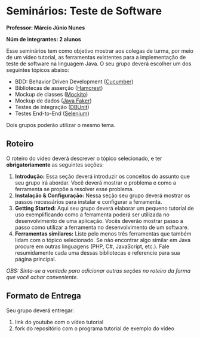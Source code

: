 # Seminários: Teste de Software

**Professor: Márcio Júnio Nunes**

**Núm de integrantes: 2 alunos**

Esse seminários tem como objetivo mostrar aos colegas de turma, por meio de um vídeo tutorial, as ferramentas existentes para a implementação de teste de software na linguagem Java. O seu grupo deverá escolher um dos seguintes tópicos abaixo:

- BDD: Behavior Driven Development ([Cucumber](https://cucumber.io/)) 
- Bibliotecas de asserção ([Hamcrest](http://hamcrest.org/JavaHamcrest/tutorial))
- Mockup de classes ([Mockito](https://site.mockito.org/))
- Mockup de dados ([Java Faker](https://dius.github.io/java-faker/))
- Testes de integração ([DBUnit](http://www.dbunit.org/))
- Testes End-to-End ([Selenium](https://www.selenium.dev/))

Dois grupos poderão utilizar o mesmo tema.

## Roteiro

O roteiro do vídeo deverá descrever o tópico selecionado, e ter **obrigatoriamente** as seguintes seções:

1. **Introdução:** Essa seção deverá introduzir os conceitos do assunto que seu grupo irá abordar. Você deverá mostrar o problema e como a ferramenta se propõe a resolver esse problema.
1. **Instalação & Configuração:** Nessa seção seu grupo deverá mostrar os passos necessários para instalar e configurar a ferramenta.
1. **Getting Started:** Aqui seu grupo deverá elaborar um pequeno tutorial de uso exemplificando como a ferramenta poderá ser utilizada no desenvolvimento de uma aplicação. Vocês deverão mostrar passo a passo como utilizar a ferramenta no desenvolvimento de um software.
1. **Ferramentas similares:** Liste pelo menos três ferramentas que também lidam com o tópico selecionado. Se não encontrar algo similar em Java procure em outras linguagens (PHP, C#, JavaScript, etc.). Fale resumidamente cada uma dessas bibliotecas e referencie para sua página principal.

*OBS: Sinta-se a vontade para adicionar outras seções no roteiro da forma que você achar conveniente.* 

## Formato de Entrega

Seu grupo deverá entregar:

1. link do youtube com o vídeo tutorial
1. fork do repositório com o programa tutorial de exemplo do vídeo
